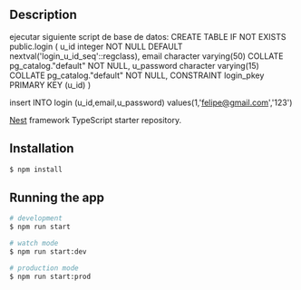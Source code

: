 
## Description
ejecutar siguiente script de base de datos:
  CREATE TABLE IF NOT EXISTS public.login
  (
      u_id integer NOT NULL DEFAULT nextval('login_u_id_seq'::regclass),
      email character varying(50) COLLATE pg_catalog."default" NOT NULL,
      u_password character varying(15) COLLATE pg_catalog."default" NOT NULL,
      CONSTRAINT login_pkey PRIMARY KEY (u_id)
)

insert INTO login (u_id,email,u_password) values(1,'felipe@gmail.com','123')

[Nest](https://github.com/nestjs/nest) framework TypeScript starter repository.

## Installation

```bash
$ npm install
```

## Running the app

```bash
# development
$ npm run start

# watch mode
$ npm run start:dev

# production mode
$ npm run start:prod
```

